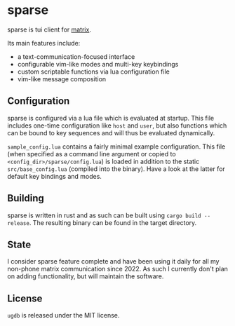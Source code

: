 # sparse

sparse is tui client for [matrix](https://matrix.org).

Its main features include:
 - a text-communication-focused interface
 - configurable vim-like modes and multi-key keybindings
 - custom scriptable functions via lua configuration file
 - vim-like message composition

## Configuration

sparse is configured via a lua file which is evaluated at startup.
This file includes one-time configuration like `host` and `user`, but also functions which can be bound to key sequences and will thus be evaluated dynamically.

`sample_config.lua` contains a fairly minimal example configuration.
This file (when specified as a command line argument or copied to `<config_dir>/sparse/config.lua`) is loaded in addition to the static `src/base_config.lua` (compiled into the binary).
Have a look at the latter for default key bindings and modes.

## Building

sparse is written in rust and as such can be built using `cargo build --release`.
The resulting binary can be found in the target directory.

## State

I consider sparse feature complete and have been using it daily for all my non-phone matrix communication since 2022.
As such I currently don't plan on adding functionality, but will maintain the software.

## License

`ugdb` is released under the MIT license.
